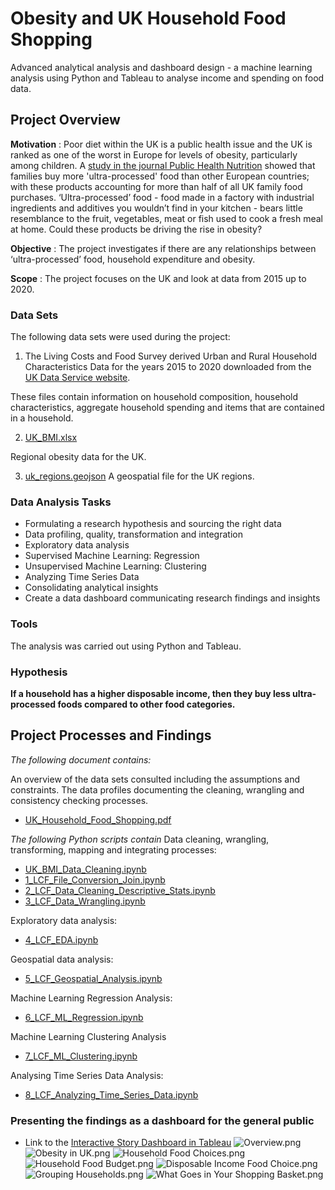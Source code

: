 # Obesity and UK Household Food Shopping

Advanced analytical analysis and dashboard design - a machine learning analysis using Python and Tableau to analyse income and spending on food data.

## Project Overview
**Motivation** : Poor diet within the UK is a public health issue and the UK is ranked as one of the worst in Europe for levels of obesity, particularly among children. A [study in the journal Public Health Nutrition](https://www.cambridge.org/core/journals/public-health-nutrition/article/household-availability-of-ultraprocessed-foods-and-obesity-in-nineteen-european-countries/D63EF7095E8EFE72BD825AFC2F331149) showed that families buy more 'ultra-processed' food than other European countries; with these products accounting for more than half of all UK family food purchases. ‘Ultra-processed’ food - food made in a factory with industrial ingredients and additives you wouldn’t find in your kitchen - bears little resemblance to the fruit, vegetables, meat or fish used to cook a fresh meal at home. Could these products be driving the rise in obesity? 

**Objective** : The project investigates if there are any relationships between ‘ultra-processed’ food, household expenditure and obesity. 

**Scope** : The project focuses on the UK and look at data from 2015 up to 2020.

### Data Sets
The following data sets were used during the project:
1. The Living Costs and Food Survey derived Urban and Rural Household Characteristics Data for the years 2015 to 2020 downloaded from the [UK Data Service website](https://beta.ukdataservice.ac.uk/datacatalogue/studies/?Search=living+costs+food+survey#!?Search=living%20costs%20food%20survey&Page=1&Rows=10&Sort=1&DateFrom=440&DateTo=2022).

These files contain information on household composition, household characteristics, aggregate household spending and items that are contained in a household. 

2. [UK_BMI.xlsx](https://github.com/eekevall/UK-Household-Food-Shopping/blob/main/02_Data/02_1_Original_Data/UK_BMI.xlsx)

Regional obesity data for the UK.

3. [uk_regions.geojson](https://github.com/eekevall/UK-Household-Food-Shopping/blob/main/02_Data/02_1_Original_Data/uk_regions.geojson)
A geospatial file for the UK regions.


### Data Analysis Tasks
* Formulating a research hypothesis and sourcing the right data
* Data profiling, quality, transformation and integration
* Exploratory data analysis
* Supervised Machine Learning: Regression
* Unsupervised Machine Learning: Clustering
* Analyzing Time Series Data
* Consolidating analytical insights 
* Create a data dashboard communicating research findings and insights

### Tools
The analysis was carried out using Python and Tableau.

### Hypothesis<br>
**If a household has a higher disposable income, then they buy less ultra-processed foods compared to other food categories.**

## Project Processes and Findings

*The following document contains:*

An overview of the data sets consulted including the assumptions and constraints.
The data profiles documenting the cleaning, wrangling and consistency checking processes.
* [UK_Household_Food_Shopping.pdf](https://github.com/eekevall/UK-Household-Food-Shopping/blob/main/01_Project_Management/01_Project_Management/UK_Household_Food_Shopping.pdf)

*The following Python scripts contain*
Data cleaning, wrangling, transforming, mapping and integrating processes: 
* [UK_BMI_Data_Cleaning.ipynb](https://github.com/eekevall/UK-Household-Food-Shopping/blob/main/03_Scripts/UK_BMI_Data_Cleaning.ipynb)
* [1_LCF_File_Conversion_Join.ipynb](https://github.com/eekevall/UK-Household-Food-Shopping/blob/main/03_Scripts/1_LCF_File_Conversion_Join.ipynb)
* [2_LCF_Data_Cleaning_Descriptive_Stats.ipynb](https://github.com/eekevall/UK-Household-Food-Shopping/blob/main/03_Scripts/2_LCF_Data_Cleaning_Descriptive_Stats.ipynb)
* [3_LCF_Data_Wrangling.ipynb](https://github.com/eekevall/UK-Household-Food-Shopping/blob/main/03_Scripts/3_LCF_Data_Wrangling.ipynb)

Exploratory data analysis:
* [4_LCF_EDA.ipynb](https://github.com/eekevall/UK-Household-Food-Shopping/blob/main/03_Scripts/4_LCF_EDA.ipynb)

Geospatial data analysis:
* [5_LCF_Geospatial_Analysis.ipynb](https://github.com/eekevall/UK-Household-Food-Shopping/blob/main/03_Scripts/5_LCF_Geospatial_Analysis.ipynb)

Machine Learning Regression Analysis:
* [6_LCF_ML_Regression.ipynb](https://github.com/eekevall/UK-Household-Food-Shopping/blob/main/03_Scripts/6_LCF_ML_Regression.ipynb)

Machine Learning Clustering Analysis
* [7_LCF_ML_Clustering.ipynb](https://github.com/eekevall/UK-Household-Food-Shopping/blob/main/03_Scripts/7_LCF_ML_Clustering.ipynb)

Analysing Time Series Data Analysis:
* [8_LCF_Analyzing_Time_Series_Data.ipynb](https://github.com/eekevall/UK-Household-Food-Shopping/blob/main/03_Scripts/8_LCF_Analyzing_Time_Series_Data.ipynb)

### Presenting the findings as a dashboard for the general public
* Link to the [Interactive Story Dashboard in Tableau](https://public.tableau.com/app/profile/elsa2253/viz/ObesityandHouseholdShoppingHabits/UKHouseholdFoodShopping?publish=yes)
![Overview.png](https://github.com/eekevall/UK-Household-Food-Shopping/blob/main/Tableau%20Pages/Overview.png)
![Obesity in UK.png](https://github.com/eekevall/UK-Household-Food-Shopping/blob/main/Tableau%20Pages/Obesity%20in%20UK.png)
![Household Food Choices.png](https://github.com/eekevall/UK-Household-Food-Shopping/blob/main/Tableau%20Pages/Household%20Food%20Choices.png)
![Household Food Budget.png](https://github.com/eekevall/UK-Household-Food-Shopping/blob/main/Tableau%20Pages/Household%20Food%20Budget.png)
![Disposable Income Food Choice.png](https://github.com/eekevall/UK-Household-Food-Shopping/blob/main/Tableau%20Pages/Disposable%20Income%20Food%20Choice.png)
![Grouping Households.png](https://github.com/eekevall/UK-Household-Food-Shopping/blob/main/Tableau%20Pages/Grouping%20Households.png)
![What Goes in Your Shopping Basket.png](https://github.com/eekevall/UK-Household-Food-Shopping/blob/main/Tableau%20Pages/What%20Goes%20in%20Your%20Shopping%20Basket.png)

